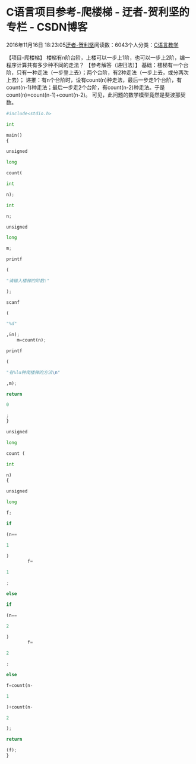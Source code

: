 
# C语言项目参考-爬楼梯 - 迂者-贺利坚的专栏 - CSDN博客

2016年11月16日 18:23:05[迂者-贺利坚](https://me.csdn.net/sxhelijian)阅读数：6043个人分类：[C语言教学																](https://blog.csdn.net/sxhelijian/article/category/6420119)



【项目-爬楼梯】
楼梯有n阶台阶，上楼可以一步上1阶，也可以一步上2阶，编一程序计算共有多少种不同的走法？
【参考解答（递归法）】
基础：楼梯有一个台阶，只有一种走法（一步登上去）；两个台阶，有2种走法（一步上去，或分两次上去）；
递推：有n个台阶时，设有count(n)种走法，最后一步走1个台阶，有count(n-1)种走法；最后一步走2个台阶，有count(n-2)种走法。于是count(n)=count(n-1)+count(n-2)。
可见，此问题的数学模型竟然是斐波那契数。
```python
#include<stdio.h>
```
```python
int
```
```python
main()
{
```
```python
unsigned
```
```python
long
```
```python
count(
```
```python
int
```
```python
n);
```
```python
int
```
```python
n;
```
```python
unsigned
```
```python
long
```
```python
m;
```
```python
printf
```
```python
(
```
```python
"请输入楼梯的阶数:"
```
```python
);
```
```python
scanf
```
```python
(
```
```python
"%d"
```
```python
,&n);
    m=count(n);
```
```python
printf
```
```python
(
```
```python
"有%lu种爬楼梯的方法\n"
```
```python
,m);
```
```python
return
```
```python
0
```
```python
;
}
```
```python
unsigned
```
```python
long
```
```python
count (
```
```python
int
```
```python
n)
{
```
```python
unsigned
```
```python
long
```
```python
f;
```
```python
if
```
```python
(n==
```
```python
1
```
```python
)
        f=
```
```python
1
```
```python
;
```
```python
else
```
```python
if
```
```python
(n==
```
```python
2
```
```python
)
        f=
```
```python
2
```
```python
;
```
```python
else
```
```python
f=count(n-
```
```python
1
```
```python
)+count(n-
```
```python
2
```
```python
);
```
```python
return
```
```python
(f);
}
```

